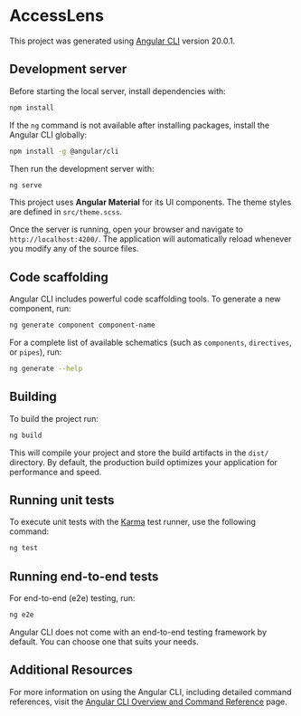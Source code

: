 # AccessLens

This project was generated using [Angular CLI](https://github.com/angular/angular-cli) version 20.0.1.

## Development server

Before starting the local server, install dependencies with:

```bash
npm install
```

If the `ng` command is not available after installing packages, install the Angular CLI globally:

```bash
npm install -g @angular/cli
```

Then run the development server with:

```bash
ng serve
```

This project uses **Angular Material** for its UI components. The theme styles
are defined in `src/theme.scss`.

Once the server is running, open your browser and navigate to `http://localhost:4200/`. The application will automatically reload whenever you modify any of the source files.

## Code scaffolding

Angular CLI includes powerful code scaffolding tools. To generate a new component, run:

```bash
ng generate component component-name
```

For a complete list of available schematics (such as `components`, `directives`, or `pipes`), run:

```bash
ng generate --help
```

## Building

To build the project run:

```bash
ng build
```

This will compile your project and store the build artifacts in the `dist/` directory. By default, the production build optimizes your application for performance and speed.

## Running unit tests

To execute unit tests with the [Karma](https://karma-runner.github.io) test runner, use the following command:

```bash
ng test
```

## Running end-to-end tests

For end-to-end (e2e) testing, run:

```bash
ng e2e
```

Angular CLI does not come with an end-to-end testing framework by default. You can choose one that suits your needs.

## Additional Resources

For more information on using the Angular CLI, including detailed command references, visit the [Angular CLI Overview and Command Reference](https://angular.dev/tools/cli) page.
